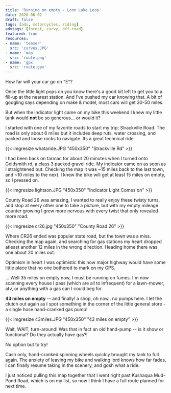 ```yaml
---
title: 'Running on empty - Loon Lake Loop'
date: 2020-06-02
draft: false
tags: [adv, motorcycles, riding]
advtags: [forest, curvy, off-road]
featured: true
resources:
- name: 'teaser'
  src: 'curves.JPG'
- name: 'map'
  src: 'route.png'
- name: 'gpx'
  src: 'route.gpx'
---
```


How far will your car go on "E"?

Once the little light pops on you know there's a good bit left to get you to a fill-up at the nearest station.  And I've pushed my car knowing that. A bit of googling says depending on make & model, most cars will get 30-50 miles.

But when the indicator light came on my bike this weekend I knew my little tank would **not** be so generous... or would it?
<!--more-->

I started with one of my favorite roads to start my trip; Strackville Road. The road is only about 6 miles but it includes deep ruts, water crossing, and packed and loose rocks to navigate.  Its a great technical ride.

{{< imgresize whataride.JPG "450x350" "Strackville Rd" >}}

I had been back on tarmac for about 20 minutes when I turned onto Goldsmith rd, a class 3 packed gravel ride.  My indicator came on as soon as I straightened out.  Checking the map it was ~15 miles back to the last town, and ~10 miles to the next.  I knew the bike will get at least 15 miles on empty, so I pressed on.


{{< imgresize lightson.JPG "450x350" "Indicator Light Comes on" >}}

County Road 26 was amazing, I wanted to really enjoy these twisty turns, and stop at every other one to take a picture, but with my empty mileage counter growing I grew more nervous with every twist that only revealed more road.

{{< imgresize cr26.jpg "450x350" "County Road 26" >}}

Where CR26 ended was popular state road, but the town was a miss. Checking the map again, and searching for gas stations my heart dropped atleast another 12 miles in the wrong direction. Heading home there was one about 20 miles out.

Optimism in heart I was optimistic this now major highway would have some little place that no one bothered to mark on my GPS.

... Well 35 miles on empty now, I must be running on fumes.  I'm now scanning every house I pass (which are all to infrequent) for a lawn-mower, atv, or anything with a gas can I could beg for.

**43 miles on empty** -- and finally! a shop, oh now.. no pumps here. I let the clutch out again as I spot something in the corner of the little general store - a single hose hand-cranked gas pump! 



{{< imgresize 43miles.JPG "450x350" "43 miles on empty" >}}

Wait, WAIT, turn-around!  Was that in fact an old hand-pump -- is it show or functional?  Do they actually have gas?! 

No option but to try!

Cash only, hand-cranked spinning wheels quickly brought my tank to full again.  The anxiety of leaving my bike and walking lord knows how far fades, I can finally resume taking in the scenery, and gosh what a ride.

I just noticed pulling this map together that I went right past Kushaqua Mud-Pond Road, which is on my list, so now I think I have a full route planned for next time.

